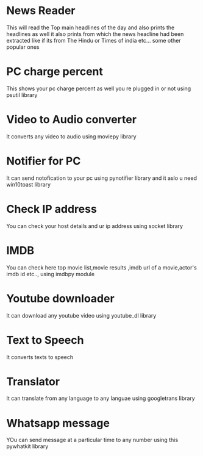 # News Reader
This will read the Top main headlines of the day and also prints the headlines as well it also prints from which the news headline had been extracted like if its from The Hindu or Times of india etc... some other popular ones
# PC charge percent
This shows your pc charge percent as well you re plugged in or not using psutil library
# Video to Audio converter
It converts any video to audio using moviepy library
# Notifier for PC
It can send notofication to your pc using pynotifier library and it aslo u need win10toast library
# Check IP address 
You can check your host details and ur ip address using socket library
# IMDB 
You can check here top movie list,movie results ,imdb url of a movie,actor's imdb id etc.., using imdbpy module
# Youtube downloader
It can download any youtube video using youtube_dl library
# Text to Speech
It converts texts to speech
# Translator
It can translate from any language to any languae using googletrans library
# Whatsapp message
YOu can send message at a particular time to any number using this pywhatkit library
